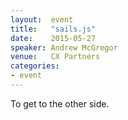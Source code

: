 ```yaml
---
layout:  event
title:   "sails.js"
date:    2015-05-27
speaker: Andrew McGregor
venue:   CX Partners
categories:
- event
---
```

To get to the other side.
